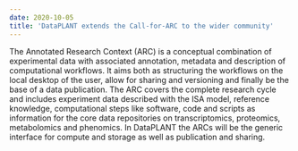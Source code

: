 ```yaml
---
date: 2020-10-05
title: 'DataPLANT extends the Call-for-ARC to the wider community'
---
```


The Annotated Research Context (ARC) is a conceptual combination of
experimental data with associated annotation, metadata and description
of computational workflows. It aims both as structuring the workflows on
the local desktop of the user, allow for sharing and versioning and
finally be the base of a data publication. The ARC covers the complete
research cycle and includes experiment data described with the ISA
model, reference knowledge, computational steps like software, code and
scripts as information for the core data repositories on
transcriptomics, proteomics, metabolomics and
phenomics. In DataPLANT the ARCs will be the generic interface for
compute and storage as well as publication and sharing.